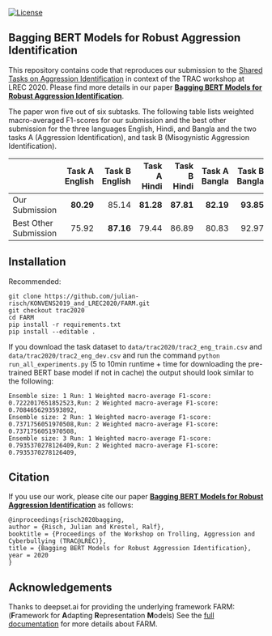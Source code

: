 [![License](https://img.shields.io/github/license/deepset-ai/farm)](https://github.com/deepset-ai/FARM/blob/master/LICENSE)

## Bagging BERT Models for Robust Aggression Identification

This repository contains code that reproduces our submission to the [Shared Tasks on Aggression Identification](https://sites.google.com/view/trac2/shared-task) in context of the TRAC workshop at LREC 2020. Please find more details in our paper [**Bagging BERT Models for Robust Aggression Identification**](https://hpi.de/fileadmin/user_upload/fachgebiete/naumann/people/risch/risch2020bagging.pdf). 

The paper won five out of six subtasks. The following table lists weighted macro-averaged F1-scores for our submission and the best other submission for the three languages English, Hindi, and Bangla and the two tasks A (Aggression Identification), and task B (Misogynistic Aggression Identification).

|                       |Task A English|Task B English|Task A Hindi|Task B Hindi|Task A Bangla|Task B Bangla|
| ---                   | ---: | ---: | ---: | ---: | ---: | ---: |
| Our Submission        |**80.29** |85.14 |**81.28** |**87.81** |**82.19** |**93.85** |
| Best Other Submission |75.92 |**87.16** |79.44 |86.89 |80.83 |92.97 |

## Installation

Recommended:

    git clone https://github.com/julian-risch/KONVENS2019_and_LREC2020/FARM.git
    git checkout trac2020
    cd FARM
    pip install -r requirements.txt
    pip install --editable .

If you download the task dataset to ```data/trac2020/trac2_eng_train.csv``` and ```data/trac2020/trac2_eng_dev.csv``` and run the command ```python run_all_experiments.py``` (5 to 10min runtime + time for downloading the pre-trained BERT base model if not in cache) the output should look similar to the following:

    Ensemble size: 1 Run: 1 Weighted macro-average F1-score:  0.7222017651852523,Run: 2 Weighted macro-average F1-score:  0.7084656293593892,
    Ensemble size: 2 Run: 1 Weighted macro-average F1-score:  0.7371756051970508,Run: 2 Weighted macro-average F1-score:  0.7371756051970508,
    Ensemble size: 3 Run: 1 Weighted macro-average F1-score:  0.7935370278126409,Run: 2 Weighted macro-average F1-score:  0.7935370278126409,

## Citation

If you use our work, please cite our paper [**Bagging BERT Models for Robust Aggression Identification**](https://hpi.de/fileadmin/user_upload/fachgebiete/naumann/people/risch/risch2020bagging.pdf) as follows:

    @inproceedings{risch2020bagging,
    author = {Risch, Julian and Krestel, Ralf},
    booktitle = {Proceedings of the Workshop on Trolling, Aggression and Cyberbullying (TRAC@LREC)},
    title = {Bagging BERT Models for Robust Aggression Identification},
    year = 2020
    }



## Acknowledgements

Thanks to deepset.ai for providing the underlying framework FARM: (**F**ramework for **A**dapting **R**epresentation **M**odels)
See the [full documentation](https://farm.deepset.ai) for more details about FARM.
